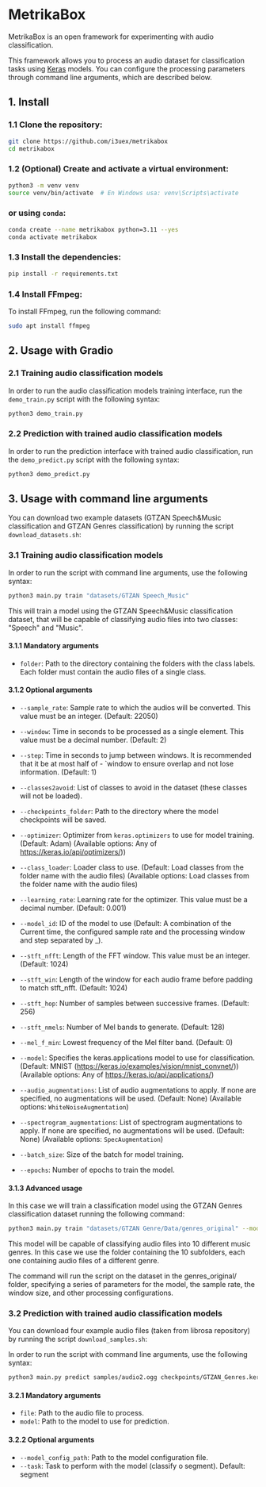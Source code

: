 # MetrikaBox

MetrikaBox is an open framework for experimenting with audio classification. 

This framework allows you to process an audio dataset for classification tasks using [Keras][keras] models. You can configure the processing parameters through command line arguments, which are described below.

[keras]: https://keras.io/ "The purpose of Keras is to give an unfair advantage to any developer looking to ship Machine Learning-powered apps"

## 1. Install

### 1.1 Clone the repository:

```bash
git clone https://github.com/i3uex/metrikabox
cd metrikabox
```

### 1.2 (Optional) Create and activate a virtual environment:

```bash
python3 -m venv venv
source venv/bin/activate  # En Windows usa: venv\Scripts\activate
```

### or using `conda`:

```bash
conda create --name metrikabox python=3.11 --yes
conda activate metrikabox
```

### 1.3 Install the dependencies:

```bash
pip install -r requirements.txt
```

### 1.4 Install FFmpeg:

To install FFmpeg, run the following command:
```bash
sudo apt install ffmpeg
```

## 2. Usage with Gradio

### 2.1 Training audio classification models

In order to run the audio classification models training interface, run the `demo_train.py` script with the following syntax:

```bash
python3 demo_train.py
```

### 2.2 Prediction with trained audio classification models

In order to run the prediction interface with trained audio classification, run the `demo_predict.py` script with the following syntax:

```bash
python3 demo_predict.py
```

## 3. Usage with command line arguments

You can download two example datasets (GTZAN Speech&Music classification and GTZAN Genres classification) by running the script `download_datasets.sh`:

### 3.1 Training audio classification models

In order to run the script with command line arguments, use the following syntax:

```bash
python3 main.py train "datasets/GTZAN Speech_Music"
```

This will train a model using the GTZAN Speech&Music classification dataset, that will be capable of classifying audio files into two classes: "Speech" and "Music".

#### 3.1.1 Mandatory arguments

- `folder`: Path to the directory containing the folders with the class labels. Each folder must contain the audio files of a single class. 

#### 3.1.2 Optional arguments

- `--sample_rate`: Sample rate to which the audios will be converted. This value must be an integer.
(Default: 22050)

- `--window`: Time in seconds to be processed as a single element. This value must be a decimal number.
(Default: 2)

- `--step`: Time in seconds to jump between windows. It is recommended that it be at most half of - `window to ensure overlap and not lose information.
(Default: 1)

- `--classes2avoid`: List of classes to avoid in the dataset (these classes will not be loaded).

- `--checkpoints_folder`: Path to the directory where the model checkpoints will be saved.

- `--optimizer`: Optimizer from `keras.optimizers` to use for model training.
(Default: Adam)
(Available options: Any of https://keras.io/api/optimizers/))

- `--class_loader`: Loader class to use.
(Default: Load classes from the folder name with the audio files)
(Available options: Load classes from the folder name with the audio files)

- `--learning_rate`: Learning rate for the optimizer. This value must be a decimal number.
(Default: 0.001)

- `--model_id`: ID of the model to use 
(Default: A combination of the Current time, the configured sample rate and the processing window and step separated by _).

- `--stft_nfft`: Length of the FFT window. This value must be an integer.
(Default: 1024)

- `--stft_win`: Length of the window for each audio frame before padding to match stft_nfft.
(Default: 1024)

- `--stft_hop`: Number of samples between successive frames.
(Default: 256)

- `--stft_nmels`: Number of Mel bands to generate.
(Default: 128)

- `--mel_f_min`: Lowest frequency of the Mel filter band.
(Default: 0)

- `--model`: Specifies the keras.applications model to use for classification.
(Default: MNIST (https://keras.io/examples/vision/mnist_convnet/))
(Available options: Any of https://keras.io/api/applications/)

- `--audio_augmentations`: List of audio augmentations to apply. If none are specified, no augmentations will be used.
(Default: None)
(Available options: `WhiteNoiseAugmentation`)

- `--spectrogram_augmentations`: List of spectrogram augmentations to apply. If none are specified, no augmentations will be used.
(Default: None)
(Available options: `SpecAugmentation`)

- `--batch_size`: Size of the batch for model training.

- `--epochs`: Number of epochs to train the model.


#### 3.1.3 Advanced usage

In this case we will train a classification model using the GTZAN Genres classification dataset running the following command:

```bash 
python3 main.py train "datasets/GTZAN Genre/Data/genres_original" --model keras.MobileNetV2 --model_id "GTZAN_Genres" -sr 16000 --window 5 --step 2.5 --batch_size 32 --epochs 100 --learning_rate 0.001 --audio_augmentations [WhiteNoiseAugmentation]
```

This model will be capable of classifying audio files into 10 different music genres. In this case we use the folder containing the 10 subfolders, each one containing audio files of a different genre.

The command will run the script on the dataset in the genres_original/ folder, specifying a series of parameters for the model, the sample rate, the window size, and other processing configurations.

### 3.2 Prediction with trained audio classification models

You can download four example audio files (taken from librosa repository) by running the script `download_samples.sh`:

In order to run the script with command line arguments, use the following syntax:

```bash
python3 main.py predict samples/audio2.ogg checkpoints/GTZAN_Genres.keras checkpoints/model_config/GTZAN_Genres/model-config.json
```

#### 3.2.1 Mandatory arguments

- `file`: Path to the audio file to process.
- `model`: Path to the model to use for prediction.

#### 3.2.2 Optional arguments

- `--model_config_path`: Path to the model configuration file.
- `--task`: Task to perform with the model (classify o segment). Default: segment
